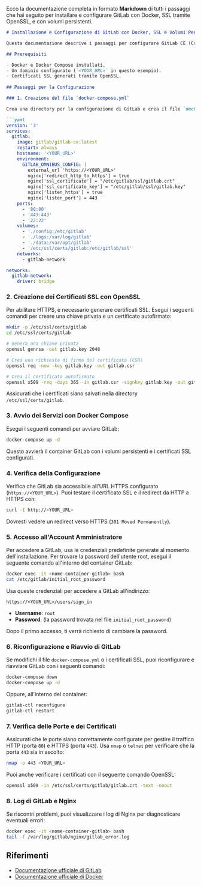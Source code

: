 Ecco la documentazione completa in formato **Markdown** di tutti i passaggi che hai seguito per installare e configurare GitLab con Docker, SSL tramite OpenSSL, e con volumi persistenti.

```markdown
# Installazione e Configurazione di GitLab con Docker, SSL e Volumi Persistenti

Questa documentazione descrive i passaggi per configurare GitLab CE (Community Edition) con Docker, utilizzando SSL tramite OpenSSL e volumi persistenti per i dati.

## Prerequisiti

- Docker e Docker Compose installati.
- Un dominio configurato (`<YOUR_URL>` in questo esempio).
- Certificati SSL generati tramite OpenSSL.
  
## Passaggi per la Configurazione

### 1. Creazione del file `docker-compose.yml`

Crea una directory per la configurazione di GitLab e crea il file `docker-compose.yml` con il seguente contenuto:

```yaml
version: '3'
services:
  gitlab:
    image: gitlab/gitlab-ce:latest
    restart: always
    hostname: '<YOUR_URL>'
    environment:
      GITLAB_OMNIBUS_CONFIG: |
        external_url 'https://<YOUR_URL>'
        nginx['redirect_http_to_https'] = true
        nginx['ssl_certificate'] = "/etc/gitlab/ssl/gitlab.crt"
        nginx['ssl_certificate_key'] = "/etc/gitlab/ssl/gitlab.key"
        nginx['listen_https'] = true
        nginx['listen_port'] = 443
    ports:
      - '80:80'
      - '443:443'
      - '22:22'
    volumes:
      - './config:/etc/gitlab'
      - './logs:/var/log/gitlab'
      - './data:/var/opt/gitlab'
      - '/etc/ssl/certs/gitlab:/etc/gitlab/ssl'
    networks:
      - gitlab-network

networks:
  gitlab-network:
    driver: bridge
```

### 2. Creazione dei Certificati SSL con OpenSSL

Per abilitare HTTPS, è necessario generare certificati SSL. Esegui i seguenti comandi per creare una chiave privata e un certificato autofirmato:

```bash
mkdir -p /etc/ssl/certs/gitlab
cd /etc/ssl/certs/gitlab

# Genera una chiave privata
openssl genrsa -out gitlab.key 2048

# Crea una richiesta di firma del certificato (CSR)
openssl req -new -key gitlab.key -out gitlab.csr

# Crea il certificato autofirmato
openssl x509 -req -days 365 -in gitlab.csr -signkey gitlab.key -out gitlab.crt
```

Assicurati che i certificati siano salvati nella directory `/etc/ssl/certs/gitlab`.

### 3. Avvio dei Servizi con Docker Compose

Esegui i seguenti comandi per avviare GitLab:

```bash
docker-compose up -d
```

Questo avvierà il container GitLab con i volumi persistenti e i certificati SSL configurati.

### 4. Verifica della Configurazione

Verifica che GitLab sia accessibile all'URL HTTPS configurato (`https://<YOUR_URL>`). Puoi testare il certificato SSL e il redirect da HTTP a HTTPS con:

```bash
curl -I http://<YOUR_URL>
```

Dovresti vedere un redirect verso HTTPS (`301 Moved Permanently`).

### 5. Accesso all'Account Amministratore

Per accedere a GitLab, usa le credenziali predefinite generate al momento dell'installazione. Per trovare la password dell'utente root, esegui il seguente comando all'interno del container GitLab:

```bash
docker exec -it <nome-container-gitlab> bash
cat /etc/gitlab/initial_root_password
```

Usa queste credenziali per accedere a GitLab all'indirizzo:

```
https://<YOUR_URL>/users/sign_in
```

- **Username**: `root`
- **Password**: (la password trovata nel file `initial_root_password`)

Dopo il primo accesso, ti verrà richiesto di cambiare la password.

### 6. Riconfigurazione e Riavvio di GitLab

Se modifichi il file `docker-compose.yml` o i certificati SSL, puoi riconfigurare e riavviare GitLab con i seguenti comandi:

```bash
docker-compose down
docker-compose up -d
```

Oppure, all'interno del container:

```bash
gitlab-ctl reconfigure
gitlab-ctl restart
```

### 7. Verifica delle Porte e dei Certificati

Assicurati che le porte siano correttamente configurate per gestire il traffico HTTP (porta `80`) e HTTPS (porta `443`). Usa `nmap` o `telnet` per verificare che la porta `443` sia in ascolto:

```bash
nmap -p 443 <YOUR_URL>
```

Puoi anche verificare i certificati con il seguente comando OpenSSL:

```bash
openssl x509 -in /etc/ssl/certs/gitlab/gitlab.crt -text -noout
```

### 8. Log di GitLab e Nginx

Se riscontri problemi, puoi visualizzare i log di Nginx per diagnosticare eventuali errori:

```bash
docker exec -it <nome-container-gitlab> bash
tail -f /var/log/gitlab/nginx/gitlab_error.log
```

## Riferimenti

- [Documentazione ufficiale di GitLab](https://docs.gitlab.com/omnibus/docker/)
- [Documentazione ufficiale di Docker](https://docs.docker.com/)
```